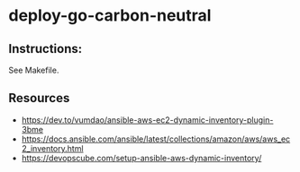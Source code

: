 # deploy-go-carbon-neutral

## Instructions:

See Makefile.

## Resources

- https://dev.to/vumdao/ansible-aws-ec2-dynamic-inventory-plugin-3bme
- https://docs.ansible.com/ansible/latest/collections/amazon/aws/aws_ec2_inventory.html
- https://devopscube.com/setup-ansible-aws-dynamic-inventory/
